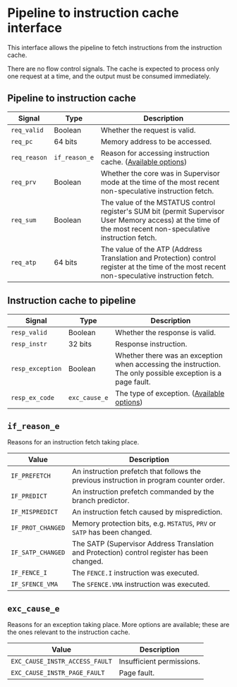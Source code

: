 # Pipeline to instruction cache interface

This interface allows the pipeline to fetch instructions from the instruction cache.

There are no flow control signals. The cache is expected to process only one request at a time, and the output must be consumed immediately.

## Pipeline to instruction cache

| Signal | Type | Description |
| --- | --- | --- |
| `req_valid` | Boolean | Whether the request is valid. |
| `req_pc` | 64 bits | Memory address to be accessed. |
| `req_reason` | `if_reason_e` | Reason for accessing instruction cache. ([Available options](#if_reason_e)) |
| `req_prv` | Boolean | Whether the core was in Supervisor mode at the time of the most recent non-speculative instruction fetch. |
| `req_sum` | Boolean | The value of the MSTATUS control register's SUM bit (permit Supervisor User Memory access) at the time of the most recent non-speculative instruction fetch. |
| `req_atp` | 64 bits | The value of the ATP (Address Translation and Protection) control register at the time of the most recent non-speculative instruction fetch. |

## Instruction cache to pipeline

| Signal | Type | Description |
| --- | --- | --- |
| `resp_valid` | Boolean | Whether the response is valid. |
| `resp_instr` | 32 bits | Response instruction. |
| `resp_exception` | Boolean | Whether there was an exception when accessing the instruction. The only possible exception is a page fault. |
| `resp_ex_code` | `exc_cause_e` | The type of exception. ([Available options](#exc_cause_e)) |

## `if_reason_e`
Reasons for an instruction fetch taking place.

| Value | Description |
| --- | --- |
| `IF_PREFETCH` | An instruction prefetch that follows the previous instruction in program counter order. |
| `IF_PREDICT` | An instruction prefetch commanded by the branch predictor. |
| `IF_MISPREDICT` | An instruction fetch caused by misprediction. |
| `IF_PROT_CHANGED` | Memory protection bits, e.g. `MSTATUS`, `PRV` or `SATP` has been changed. |
| `IF_SATP_CHANGED` | The SATP (Supervisor Address Translation and Protection) control register has been changed. |
| `IF_FENCE_I` | The `FENCE.I` instruction was executed. |
| `IF_SFENCE_VMA` | The `SFENCE.VMA` instruction was executed. |

## `exc_cause_e`
Reasons for an exception taking place. More options are available; these are the ones relevant to the instruction cache.

| Value | Description |
| --- | --- |
| `EXC_CAUSE_INSTR_ACCESS_FAULT` | Insufficient permissions. |
| `EXC_CAUSE_INSTR_PAGE_FAULT` | Page fault. |
